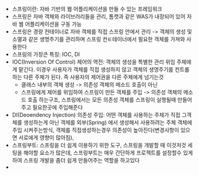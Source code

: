 * 스프링이란: 자바 기반의 웹 어플리케이션을 만들 수 있는 프레임워크
* 스프링은 자바 객체와 라이브러리들을 관리, 톰캣과 같은 WAS가 내장되어 있어 자바 웹 어플리케이션을 구동 가능
* 스프링은 경량 컨테이너로 자바 객체를 직접 스프링 안에서 관리 -> 객체의 생성 및 소멸과 같은 생명주기를 관리하며 스프링 컨ㅌ테이너에서 필요한 객체를 가져와 사용한다
* 스프링의 가장큰 특징: IOC, DI
* IOC(Inversion Of Control) 제어의 역전: 객체의 생성을 특별한 관리 위임 주체에게 맡긴다. 이경우 사용자가 객체를 직접 생성하지 않고 객체의 생명주기를 컨트롤 하는 다른 주체가 된다. 즉 사용자의 제어권을 다른 주체에게 넘기는것
  * 클래스 내부의 객체 생성 -> 의존성 객체의 메소드 호출이 아닌
  *  스프링에게 제어를 위임하여 스프링이 만든 객체를 주입 -> 의존성 객체의 메소드 호출 하는구조, 스프링에서는 모든 의존성 객체를 스프링이 실행될때 만들어주고 필요한곳에 주입해준다
* DI(Deoendency Injection) 의존성 주입: 어떤 객체를 사용하는 주체가 직접 그객체를 생성하는게 아닌 객체를 외부(Spring) 에서 생성해서 사용하려는 주체 객체에 주입 시켜주는방식, 객체를 직접생성하는경우 의존성이 높아진다(변경사항이 있으면 서로에게 영향이 많아짐), 
* 스프링부트:  스프링을 더 쉽게 이용하기 위한 도구, 스프링을 개발할 때 이것저것 세팅을 해야할 요소가 많은데, 스프링부트는 매우 간단하게 프로젝트를 설정할수 있게 하여 스프링 개발을 좀더 쉽게 만들어주는 역할을 하고있다
* 